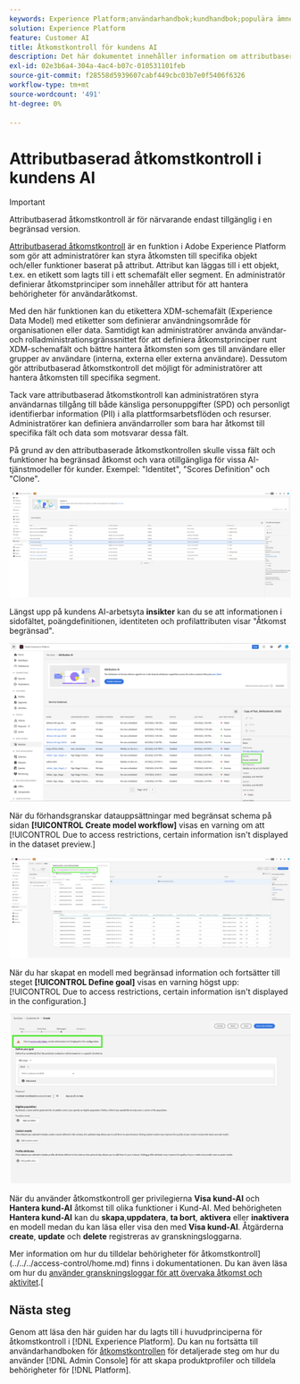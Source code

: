 ```yaml
---
keywords: Experience Platform;användarhandbok;kundhandbok;populära ämnen;åtkomstkontroller;skapa modell;
solution: Experience Platform
feature: Customer AI
title: Åtkomstkontroll för kundens AI
description: Det här dokumentet innehåller information om attributbaserad åtkomstkontroll för kundens AI.
exl-id: 02e3b6a4-304a-4ac4-b07c-010531101feb
source-git-commit: f28558d5939607cabf449cbc03b7e0f5406f6326
workflow-type: tm+mt
source-wordcount: '491'
ht-degree: 0%

---
```


# Attributbaserad åtkomstkontroll i kundens AI

>[!IMPORTANT]
>
>Attributbaserad åtkomstkontroll är för närvarande endast tillgänglig i en begränsad version.

[Attributbaserad åtkomstkontroll](../../../access-control/abac/overview.md) är en funktion i Adobe Experience Platform som gör att administratörer kan styra åtkomsten till specifika objekt och/eller funktioner baserat på attribut. Attribut kan läggas till i ett objekt, t.ex. en etikett som lagts till i ett schemafält eller segment. En administratör definierar åtkomstprinciper som innehåller attribut för att hantera behörigheter för användaråtkomst.

Med den här funktionen kan du etikettera XDM-schemafält (Experience Data Model) med etiketter som definierar användningsområde för organisationen eller data. Samtidigt kan administratörer använda användar- och rolladministrationsgränssnittet för att definiera åtkomstprinciper runt XDM-schemafält och bättre hantera åtkomsten som ges till användare eller grupper av användare (interna, externa eller externa användare). Dessutom gör attributbaserad åtkomstkontroll det möjligt för administratörer att hantera åtkomsten till specifika segment.

Tack vare attributbaserad åtkomstkontroll kan administratören styra användarnas tillgång till både känsliga personuppgifter (SPD) och personligt identifierbar information (PII) i alla plattformsarbetsflöden och resurser. Administratörer kan definiera användarroller som bara har åtkomst till specifika fält och data som motsvarar dessa fält.

På grund av den attributbaserade åtkomstkontrollen skulle vissa fält och funktioner ha begränsad åtkomst och vara otillgängliga för vissa AI-tjänstmodeller för kunder. Exempel: &quot;Identitet&quot;, &quot;Scores Definition&quot; och &quot;Clone&quot;.

![Kundens AI-arbetsyta med begränsade fält i servicemodellresultaten markerade.](../images/user-guide/unavailable-functionalities.png)

Längst upp på kundens AI-arbetsyta **insikter** kan du se att informationen i sidofältet, poängdefinitionen, identiteten och profilattributen visar &quot;Åtkomst begränsad&quot;.

![Kundens AI-arbetsyta med begränsade fält i schemat markerade.](../images/user-guide/access-restricted.png)

När du förhandsgranskar datauppsättningar med begränsat schema på sidan **[!UICONTROL Create model workflow]** visas en varning om att [!UICONTROL Due to access restrictions, certain information isn't displayed in the dataset preview.]

![Kundens AI-arbetsyta med begränsade fält i förhandsgranskningsdatauppsättningar med begränsade schemaresultat markerade.](../images/user-guide/restricted-dataset-preview-save-and-exit-cai.png)

När du har skapat en modell med begränsad information och fortsätter till steget **[!UICONTROL Define goal]** visas en varning högst upp: [!UICONTROL Due to access restrictions, certain information isn't displayed in the configuration.]

![Kundens AI-arbetsyta med begränsade fält i servicemodellresultaten markerade.](../images/user-guide/information-not-displayed-save-and-exit.png)

När du använder åtkomstkontroll ger privilegierna **Visa kund-AI** och **Hantera kund-AI** åtkomst till olika funktioner i Kund-AI. Med behörigheten **Hantera kund-AI** kan du **skapa**,**uppdatera**, **ta bort**, **aktivera** eller **inaktivera** en modell medan du kan läsa eller visa den med **Visa kund-AI**. Åtgärderna **create**, **update** och **delete** registreras av granskningsloggarna.

Mer information om hur du tilldelar behörigheter för åtkomstkontroll](../../../access-control/home.md) finns i dokumentationen. Du kan även läsa om hur du [använder granskningsloggar för att övervaka åtkomst och aktivitet](../../../landing/governance-privacy-security/audit-logs/overview.md).[

## Nästa steg

Genom att läsa den här guiden har du lagts till i huvudprinciperna för åtkomstkontroll i [!DNL Experience Platform]. Du kan nu fortsätta till användarhandboken för [åtkomstkontrollen](../overview.md) för detaljerade steg om hur du använder [!DNL Admin Console] för att skapa produktprofiler och tilldela behörigheter för [!DNL Platform].
